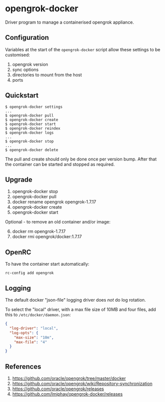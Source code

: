 # opengrok-docker

Driver program to manage a containerised opengrok appliance.

## Configuration

Variables at the start of the `opengrok-docker` script allow these settings to be customised:

1. opengrok version
2. sync options
3. directories to mount from the host
4. ports

## Quickstart

```
$ opengrok-docker settings
...
$ opengrok-docker pull
$ opengrok-docker create
$ opengrok-docker start
$ opengrok-docker reindex
$ opengrok-docker logs
...
$ opengrok-docker stop
...
$ opengrok-docker delete
```

The pull and create should only be done once per version bump.
After that the container can be started and stopped as required.

## Upgrade

1. opengrok-docker stop
2. opengrok-docker pull
3. docker rename opengrok opengrok-1.7.17
4. opengrok-docker create
5. opengrok-docker start

Optional - to remove an old container and/or image:

6. docker rm opengrok-1.7.17
7. docker rmi opengrok/docker:1.7.17

## OpenRC

To have the container start automatically:

```
rc-config add opengrok
```

## Logging

The default docker "json-file" logging driver does *not* do log rotation.

To select the "local" driver, with a max file size of 10MB and four files, add this to `/etc/docker/daemon.json`:

```json
{
  "log-driver": "local",
  "log-opts": {
    "max-size": "10m",
    "max-file": "4"
  }
}
```

## References

1. https://github.com/oracle/opengrok/tree/master/docker
2. https://github.com/oracle/opengrok/wiki/Repository-synchronization
3. https://github.com/oracle/opengrok/releases
4. https://github.com/lmiphay/opengrok-docker/releases
